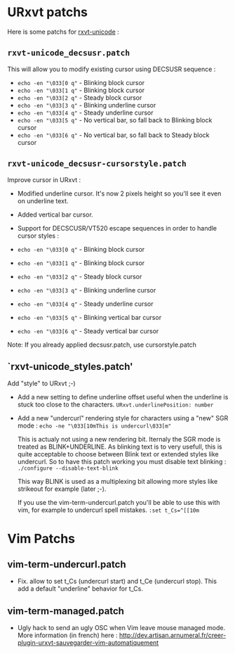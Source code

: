 URxvt patchs
============
Here is some patchs for [rxvt-unicode](http://software.schmorp.de/pkg/rxvt-unicode) :

`rxvt-unicode_decsusr.patch`
-----------------------------

This will allow you to modify existing cursor using DECSUSR sequence :

 * `echo -en "\033[0 q"` - Blinking block cursor
 * `echo -en "\033[1 q"` - Blinking block cursor
 * `echo -en "\033[2 q"` - Steady block cursor
 * `echo -en "\033[3 q"` - Blinking underline cursor
 * `echo -en "\033[4 q"` - Steady underline cursor
 * `echo -en "\033[5 q"` - No vertical bar, so fall back to Blinking block cursor
 * `echo -en "\033[6 q"` - No vertical bar, so fall back to Steady block cursor


`rxvt-unicode_decsusr-cursorstyle.patch`
----------------------------------------

Improve cursor in URxvt :
  * Modified underline cursor. It's now 2 pixels height so you'll see it even on underline
    text.
  * Added vertical bar cursor.

  * Support for DECSCUSR/VT520 escape sequences in order to handle cursor styles :
   * `echo -en "\033[0 q"` - Blinking block cursor
   * `echo -en "\033[1 q"` - Blinking block cursor
   * `echo -en "\033[2 q"` - Steady block cursor
   * `echo -en "\033[3 q"` - Blinking underline cursor
   * `echo -en "\033[4 q"` - Steady underline cursor
   * `echo -en "\033[5 q"` - Blinking vertical bar cursor
   * `echo -en "\033[6 q"` - Steady vertical bar cursor

Note: If you already applied decsusr.patch, use cursorstyle.patch

`rxvt-unicode_styles.patch'
---------------------------

Add "style" to URxvt ;-)

  * Add a new setting to define underline offset useful when the underline is stuck too
    close to the characters.
    `URxvt.underlinePosition: number`

  * Add a new "undercurl" rendering style for characters using a "new" SGR mode :
    `echo -ne "\033[10mThis is undercurl\033[m"`

    This is actualy not using a new rendering bit. Iternaly the SGR mode is treated as
    BLINK+UNDERLINE. As blinking text is to very usefull, this is quite acceptable to
    choose between Blink text or extended styles like undercurl. So to have this patch
    working you must disable text blinking :
      `./configure --disable-text-blink`

    This way BLINK is used as a multiplexing bit allowing more styles like strikeout for
    example (later ;-).

    If you use the vim-term-undercurl.patch you'll be able to use this with vim, for
    example to undercurl spell mistakes.
      `:set t_Cs=^[[10m`

Vim Patchs
==========

vim-term-undercurl.patch
------------------------

  * Fix. allow to set t_Cs (undercurl start) and t_Ce (undercurl stop). This add a default
    "underline" behavior for t_Cs.

vim-term-managed.patch
----------------------

  * Ugly hack to send an ugly OSC when Vim leave mouse managed mode. More information (in
    french) here : http://dev.artisan.arnumeral.fr/creer-plugin-urxvt-sauvegarder-vim-automatiquement


